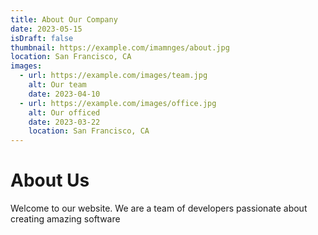 ```yaml
---
title: About Our Company
date: 2023-05-15
isDraft: false
thumbnail: https://example.com/imamnges/about.jpg
location: San Francisco, CA
images:
  - url: https://example.com/images/team.jpg
    alt: Our team
    date: 2023-04-10
  - url: https://example.com/images/office.jpg
    alt: Our officed
    date: 2023-03-22
    location: San Francisco, CA
---
```


# About Us

Welcome to our website. We are a team of developers passionate about creating amazing software